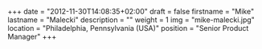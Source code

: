 +++
date = "2012-11-30T14:08:35+02:00"
draft = false
firstname = "Mike"
lastname = "Malecki"
description = ""
weight = 1
img = "mike-malecki.jpg"
location = "Philadelphia, Pennsylvania (USA)"
position = "Senior Product Manager"
+++
